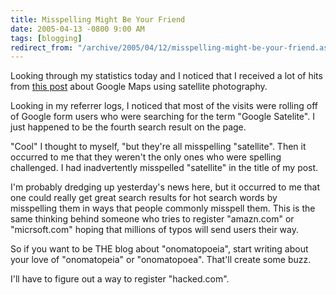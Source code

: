 ```yaml
---
title: Misspelling Might Be Your Friend
date: 2005-04-13 -0800 9:00 AM
tags: [blogging]
redirect_from: "/archive/2005/04/12/misspelling-might-be-your-friend.aspx/"
---
```


Looking through my statistics today and I noticed that I received a lot
of hits from [this post](https://haacked.com/archive/2005/04/04/cool-google-maps-overlays-satellite-photographs.aspx/) about Google Maps
using satellite photography.

Looking in my referrer logs, I noticed that most of the visits were
rolling off of Google form users who were searching for the term "Google
Satelite". I just happened to be the fourth search result on the page.

"Cool" I thought to myself, "but they're all misspelling "satellite".
Then it occurred to me that they weren't the only ones who were spelling
challenged. I had inadvertently misspelled "satellite" in the title of
my post.

I'm probably dredging up yesterday's news here, but it occurred to me
that one could really get great search results for hot search words by
misspelling them in ways that people commonly misspell them. This is the
same thinking behind someone who tries to register "amazn.com" or
"micrsoft.com" hoping that millions of typos will send users their way.

So if you want to be THE blog about "onomatopoeia", start writing about
your love of "onomatopeia" or "onomatopoea". That'll create some buzz.

I'll have to figure out a way to register "hacked.com".

